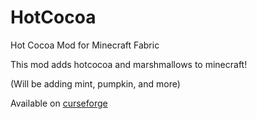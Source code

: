 # HotCocoa
Hot Cocoa Mod for Minecraft Fabric

This mod adds hotcocoa and marshmallows to minecraft!

(Will be adding mint, pumpkin, and more)

Available on [curseforge](https://www.curseforge.com/minecraft/mc-mods/hotcocoa)
